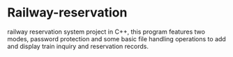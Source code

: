 # Railway-reservation
railway reservation system project in C++, this program features two modes, password protection and some basic file handling operations to add and display train inquiry and reservation records.

